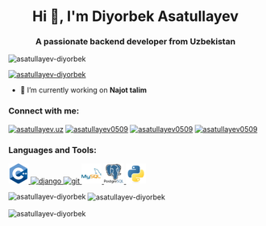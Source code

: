 <h1 align="center">Hi 👋, I'm Diyorbek Asatullayev</h1>

<h3 align="center">A passionate backend developer from Uzbekistan</h3>

<p align="left"> <img src="https://komarev.com/ghpvc/?username=asatullayev-diyorbek&label=Profile%20views&color=0e75b6&style=flat" alt="asatullayev-diyorbek" /> </p>

<p align="left"> <a href="https://github.com/ryo-ma/github-profile-trophy"><img src="https://github-profile-trophy.vercel.app/?username=asatullayev-diyorbek" alt="asatullayev-diyorbek" /></a> </p>

- 🔭 I’m currently working on **Najot talim**

<h3 align="left">Connect with me:</h3>
<p align="left">
<a href="https://dev.to/diyorbek_asatullayev" target="blank"><img align="center" src="https://raw.githubusercontent.com/rahuldkjain/github-profile-readme-generator/master/src/images/icons/Social/devto.svg" alt="asatullayev.uz" height="30" width="40" /></a>
<a href="https://linkedin.com/in/asatullayev0509" target="blank"><img align="center" src="https://raw.githubusercontent.com/rahuldkjain/github-profile-readme-generator/master/src/images/icons/Social/linked-in-alt.svg" alt="asatullayev0509" height="30" width="40" /></a>
<a href="https://fb.com/asatullayev0509" target="blank"><img align="center" src="https://raw.githubusercontent.com/rahuldkjain/github-profile-readme-generator/master/src/images/icons/Social/facebook.svg" alt="asatullayev0509" height="30" width="40" /></a>
<a href="https://instagram.com/asatullayev0509" target="blank"><img align="center" src="https://raw.githubusercontent.com/rahuldkjain/github-profile-readme-generator/master/src/images/icons/Social/instagram.svg" alt="asatullayev0509" height="30" width="40" /></a>
</p>

<h3 align="left">Languages and Tools:</h3>
<p align="left"> <a href="https://www.w3schools.com/cpp/" target="_blank" rel="noreferrer"> <img src="https://raw.githubusercontent.com/devicons/devicon/master/icons/cplusplus/cplusplus-original.svg" alt="cplusplus" width="40" height="40"/> </a> <a href="https://www.djangoproject.com/" target="_blank" rel="noreferrer"> <img src="https://cdn.worldvectorlogo.com/logos/django.svg" alt="django" width="40" height="40"/> </a> <a href="https://git-scm.com/" target="_blank" rel="noreferrer"> <img src="https://www.vectorlogo.zone/logos/git-scm/git-scm-icon.svg" alt="git" width="40" height="40"/> </a> <a href="https://www.mysql.com/" target="_blank" rel="noreferrer"> <img src="https://raw.githubusercontent.com/devicons/devicon/master/icons/mysql/mysql-original-wordmark.svg" alt="mysql" width="40" height="40"/> </a>  <a href="https://www.postgresql.org" target="_blank" rel="noreferrer"> <img src="https://raw.githubusercontent.com/devicons/devicon/master/icons/postgresql/postgresql-original-wordmark.svg" alt="postgresql" width="40" height="40"/> </a> <a href="https://www.python.org" target="_blank" rel="noreferrer"> <img src="https://raw.githubusercontent.com/devicons/devicon/master/icons/python/python-original.svg" alt="python" width="40" height="40"/> </a> </p>

<p><img align="left" src="https://github-readme-stats.vercel.app/api/top-langs?username=asatullayev-diyorbek&show_icons=true&locale=en&layout=compact" alt="asatullayev-diyorbek" /></p>

<p>&nbsp;<img align="center" src="https://github-readme-stats.vercel.app/api?username=asatullayev-diyorbek&show_icons=true&locale=en" alt="asatullayev-diyorbek" /></p>

<p><img align="center" src="https://github-readme-streak-stats.herokuapp.com/?user=asatullayev-diyorbek&" alt="asatullayev-diyorbek" /></p>
